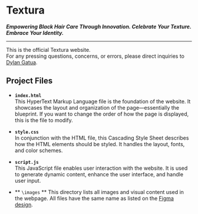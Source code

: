 # Textura

***Empowering Black Hair Care Through Innovation. Celebrate Your Texture. Embrace Your Identity.***

---

This is the official Textura website.  
For any pressing questions, concerns, or errors, please direct inquiries to [Dylan Gatua](mailto:dylangatua@gmail.com).

## Project Files

- **`index.html`**  
  This HyperText Markup Language file is the foundation of the website. It showcases the layout and organization of the page—essentially the blueprint. If you want to change the order of how the page is displayed, this is the file to modify.

- **`style.css`**  
  In conjunction with the HTML file, this Cascading Style Sheet describes how the HTML elements should be styled. It handles the layout, fonts, and color schemes.

- **`script.js`**  
  This JavaScript file enables user interaction with the website. It is used to generate dynamic content, enhance the user interface, and handle user input.
- ** `\images` **
  This directory lists all images and visual content used in the webpage. All files have the same name as listed on the [Figma design](https://www.figma.com/design/aTM0TJEufN5BCYkxoLt4bD/Textura-Website?node-id=85-157&m=dev).

